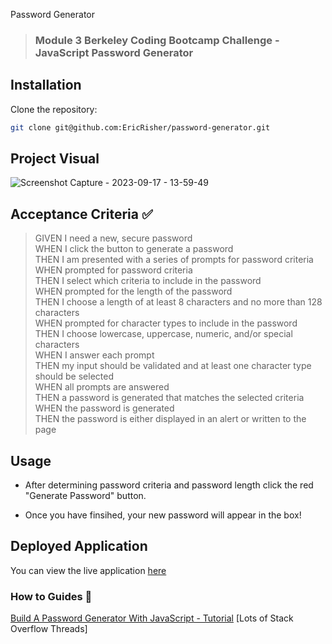 Password Generator
>### Module 3 Berkeley Coding Bootcamp Challenge - JavaScript Password Generator

## Installation

Clone the repository:

```sh
git clone git@github.com:EricRisher/password-generator.git
```

## Project Visual
![Screenshot Capture - 2023-09-17 - 13-59-49](https://github.com/EricRisher/password-generator/assets/109945090/703bcb6e-1532-4dbe-a742-0ceb84125ca0)



## Acceptance Criteria :white_check_mark:

> GIVEN I need a new, secure password   
> WHEN I click the button to generate a password   
> THEN I am presented with a series of prompts for password criteria   
> WHEN prompted for password criteria   
> THEN I select which criteria to include in the password   
> WHEN prompted for the length of the password   
> THEN I choose a length of at least 8 characters and no more than 128 characters   
> WHEN prompted for character types to include in the password   
> THEN I choose lowercase, uppercase, numeric, and/or special characters   
> WHEN I answer each prompt   
> THEN my input should be validated and at least one character type should be selected   
> WHEN all prompts are answered   
> THEN a password is generated that matches the selected criteria   
> WHEN the password is generated   
> THEN the password is either displayed in an alert or written to the page   

## Usage

* After determining password criteria and password length click the red "Generate Password" button.

* Once you have finsihed, your new password will appear in the box!

## Deployed Application
You can view the live application
[here](https://ericrisher.github.io/password-generator/)

### How to Guides :pencil:
[Build A Password Generator With JavaScript - Tutorial](https://www.youtube.com/watch?v=iKo9pDKKHnc) 
[Lots of Stack Overflow Threads]
